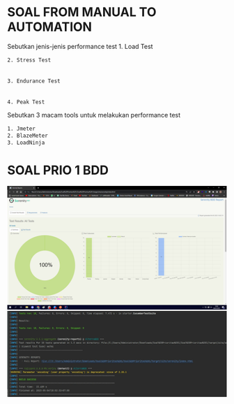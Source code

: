 # SOAL FROM MANUAL TO AUTOMATION
Sebutkan jenis-jenis performance test
    1. Load Test
    
    
    2. Stress Test
    
    
    3. Endurance Test
    
    
    4. Peak Test
    
    
 Sebutkan 3 macam tools untuk melakukan performance test
 
    1. Jmeter
    2. BlazeMeter
    3. LoadNinja   
# SOAL PRIO 1 BDD
![path](assets/hasil.png)
![path](assets/hasil2.jpeg)
